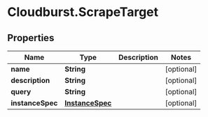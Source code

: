 # Cloudburst.ScrapeTarget

## Properties

Name | Type | Description | Notes
------------ | ------------- | ------------- | -------------
**name** | **String** |  | [optional] 
**description** | **String** |  | [optional] 
**query** | **String** |  | [optional] 
**instanceSpec** | [**InstanceSpec**](InstanceSpec.md) |  | [optional] 


